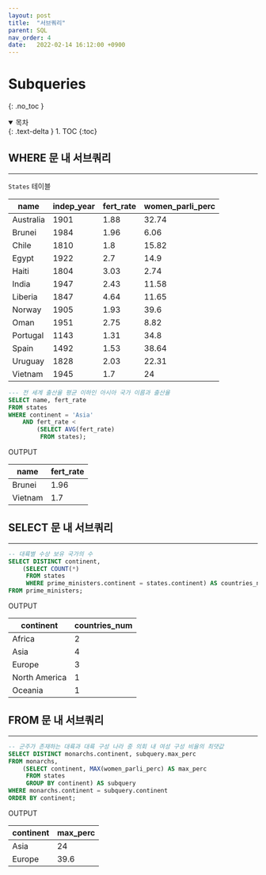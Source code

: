 ```yaml
---
layout: post
title:  "서브쿼리"
parent: SQL
nav_order: 4
date:   2022-02-14 16:12:00 +0900
---
```

# Subqueries
{: .no_toc }

<details open markdown="block">
  <summary>
    목차
  </summary>
  {: .text-delta }
1. TOC
{:toc}
</details>

## WHERE 문 내 서브쿼리
---
`States` 테이블

| name|indep_year |fert_rate |women_parli_perc |
|---|---|---|---|
| Australia | 1901 | 1.88 |32.74|
| Brunei| 1984| 1.96| 6.06| 
| Chile| 1810| 1.8| 15.82
| Egypt| 1922| 2.7| 14.9
|Haiti| 1804| 3.03| 2.74
|India| 1947| 2.43| 11.58
|Liberia| 1847| 4.64| 11.65
|Norway| 1905| 1.93| 39.6
|Oman| 1951| 2.75| 8.82
| Portugal| 1143| 1.31| 34.8
| Spain| 1492| 1.53| 38.64
|Uruguay| 1828| 2.03| 22.31
|Vietnam| 1945| 1.7| 24

```sql
--- 전 세계 출산율 평균 이하인 아시아 국가 이름과 출산율
SELECT name, fert_rate
FROM states
WHERE continent = 'Asia'
    AND fert_rate <
        (SELECT AVG(fert_rate)
         FROM states);
```

OUTPUT

|name|fert_rate|
|---|---|
|Brunei|1.96|
|Vietnam|1.7|

## SELECT 문 내 서브쿼리
---
```sql
-- 대륙별 수상 보유 국가의 수
SELECT DISTINCT continent,
    (SELECT COUNT(*)
     FROM states
     WHERE prime_ministers.continent = states.continent) AS countries_num
FROM prime_ministers;
```

OUTPUT

|continent|countries_num|
|---|---|
|Africa|2|
|Asia|4|
|Europe|3|
|North America|1|
|Oceania|1|

## FROM 문 내 서브쿼리
---
```sql
-- 군주가 존재하는 대륙과 대륙 구성 나라 중 의회 내 여성 구성 비율의 최댓값
SELECT DISTINCT monarchs.continent, subquery.max_perc
FROM monarchs,
    (SELECT continent, MAX(women_parli_perc) AS max_perc
     FROM states
     GROUP BY continent) AS subquery
WHERE monarchs.continent = subquery.continent
ORDER BY continent;
```

OUTPUT

|continent|max_perc|
|---|---|
|Asia|24|
|Europe|39.6|